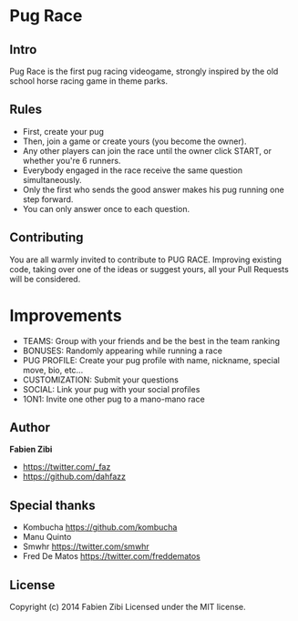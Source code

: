 Pug Race
=========


## Intro
Pug Race is the first pug racing videogame, strongly inspired by the old school horse racing game in theme parks.


## Rules
* First, create your pug
* Then, join a game or create yours (you become the owner).
* Any other players can join the race until the owner click START, or whether you're 6 runners.
* Everybody engaged in the race receive the same question simultaneously.
* Only the first who sends the good answer makes his pug running one step forward.
* You can only answer once to each question.


## Contributing
You are all warmly invited to contribute to PUG RACE.
Improving existing code, taking over one of the ideas or suggest yours, all your Pull Requests
will be considered.


# Improvements
* TEAMS: Group with your friends and be the best in the team ranking
* BONUSES: Randomly appearing while running a race
* PUG PROFILE: Create your pug profile with name, nickname, special move, bio, etc...
* CUSTOMIZATION: Submit your questions
* SOCIAL: Link your pug with your social profiles
* 1ON1: Invite one other pug to a mano-mano race

 

## Author

**Fabien Zibi**

- <https://twitter.com/_faz>
- <https://github.com/dahfazz>


## Special thanks

- Kombucha <https://github.com/kombucha>
- Manu Quinto
- Smwhr <https://twitter.com/smwhr>
- Fred De Matos <https://twitter.com/freddematos>



## License

Copyright (c) 2014 Fabien Zibi
Licensed under the MIT license.
